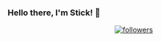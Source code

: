 ### Hello there, I'm Stick! 👋

<p align="center">
  <a href="https://github.com/thesticky009">
    <img alt="followers" title="Follow Me" src="https://img.shields.io/github/followers/stickman1199?color=236ad3&labelColor=1155ba&style=for-the-badge&logo=github&label=Follow%20me"/></a>
</p>

<!--
**thesticky009/thesticky009** is a ✨ _special_ ✨ repository because its `README.md` (this file) appears on your GitHub profile.
